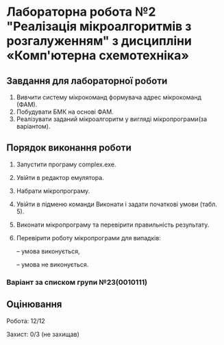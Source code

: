 # Лабораторна робота №2 "Реалізація мікроалгоритмів з розгалуженням" з дисципліни «Комп'ютерна схемотехніка»
## Завдання для лабораторної роботи
1.	Вивчити систему мікрокоманд формувача адрес мікрокоманд (ФАМ).
2.	Побудувати БМК на основі ФАМ.
3.	Реалізувати заданий мікроалгоритм у вигляді мікропрограми(за варіантом).
## Порядок виконання роботи
1.	Запустити програму complex.exe.
2.	Увійти в редактор емулятора.
3.	Набрати мікропрограму.
4.	Увійти в підменю команди Виконати і задати початкові умови  (табл. 5).
5.	Виконати мікропрограму та перевірити правильність результату.
6.	Перевірити роботу мікропрограми для випадків:

    – умова виконується,
  	
    – умова не виконується.

### Варіант за списком групи №23(0010111)

## Оцінювання
Робота: 12/12

Захист: 0/3 (не захищав)